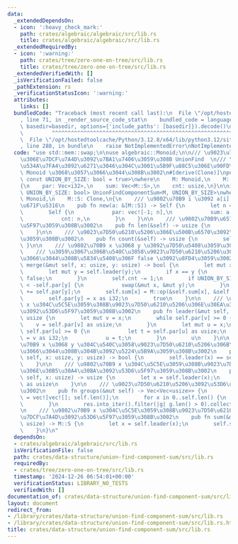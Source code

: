 ```yaml
---
data:
  _extendedDependsOn:
  - icon: ':heavy_check_mark:'
    path: crates/algebraic/algebraic/src/lib.rs
    title: crates/algebraic/algebraic/src/lib.rs
  _extendedRequiredBy:
  - icon: ':warning:'
    path: crates/tree/zero-one-on-tree/src/lib.rs
    title: crates/tree/zero-one-on-tree/src/lib.rs
  _extendedVerifiedWith: []
  _isVerificationFailed: false
  _pathExtension: rs
  _verificationStatusIcon: ':warning:'
  attributes:
    links: []
  bundledCode: "Traceback (most recent call last):\n  File \"/opt/hostedtoolcache/Python/3.12.8/x64/lib/python3.12/site-packages/onlinejudge_verify/documentation/build.py\"\
    , line 71, in _render_source_code_stat\n    bundled_code = language.bundle(stat.path,\
    \ basedir=basedir, options={'include_paths': [basedir]}).decode()\n          \
    \         ^^^^^^^^^^^^^^^^^^^^^^^^^^^^^^^^^^^^^^^^^^^^^^^^^^^^^^^^^^^^^^^^^^^^^^^^^^^^^^^^^\n\
    \  File \"/opt/hostedtoolcache/Python/3.12.8/x64/lib/python3.12/site-packages/onlinejudge_verify/languages/rust.py\"\
    , line 288, in bundle\n    raise NotImplementedError\nNotImplementedError\n"
  code: "use std::mem::swap;\n\nuse algebraic::Monoid;\n\n/// \u9023\u7D50\u6210\u5206\
    \u306E\u7DCF\u7A4D\u3092\u7BA1\u7406\u3059\u308B UnionFind  \n/// \u53EF\u63DB\
    \u534A\u7FA4\u3092\u6271\u3046\u304C\u3001\u5B9F\u88C5\u306E\u90FD\u5408\u4E0A\
    \ Monoid \u3068\u3057\u3066\u3044\u308B\u3002\n#[derive(Clone)]\npub struct UnionFindComponentSum<M,\
    \ const UNION_BY_SIZE: bool = true>\nwhere\n    M: Monoid,\n    M::S: Clone,\n\
    {\n    par: Vec<i32>,\n    sum: Vec<M::S>,\n    cnt: usize,\n}\n\nimpl<M, const\
    \ UNION_BY_SIZE: bool> UnionFindComponentSum<M, UNION_BY_SIZE>\nwhere\n    M:\
    \ Monoid,\n    M::S: Clone,\n{\n    /// \u9802\u70B9 i \u3092 a[i] \u3067\u521D\
    \u671F\u5316\n    pub fn new(a: &[M::S]) -> Self {\n        let n = a.len();\n\
    \        Self {\n            par: vec![-1; n],\n            sum: a.to_vec(),\n\
    \            cnt: n,\n        }\n    }\n\n    /// \u9802\u70B9\u6570\u3092\u53D6\
    \u5F97\u3059\u308B\u3002\n    pub fn len(&self) -> usize {\n        self.par.len()\n\
    \    }\n\n    /// \u9023\u7D50\u6210\u5206\u306E\u500B\u6570\u3092\u53D6\u5F97\
    \u3059\u308B\u3002\n    pub fn count(&self) -> usize {\n        self.cnt\n   \
    \ }\n\n    /// \u9802\u70B9 x \u3068 y \u3092\u7D50\u5408\u3059\u308B\u3002  \n\
    \    /// \u3059\u3067\u306B\u540C\u3058\u9023\u7D50\u6210\u5206\u306B\u5C5E\u3057\
    \u3066\u3044\u308B\u5834\u5408\u306F false \u3092\u8FD4\u3059\u3002\n    pub fn\
    \ merge(&mut self, x: usize, y: usize) -> bool {\n        let mut x = self.leader(x);\n\
    \        let mut y = self.leader(y);\n        if x == y {\n            return\
    \ false;\n        }\n        self.cnt -= 1;\n        if UNION_BY_SIZE && -self.par[x]\
    \ < -self.par[y] {\n            swap(&mut x, &mut y);\n        }\n        self.par[x]\
    \ += self.par[y];\n        self.sum[x] = M::op(&self.sum[x], &self.sum[y]);\n\
    \        self.par[y] = x as i32;\n        true\n    }\n\n    /// \u9802\u70B9\
    \ x \u304C\u5C5E\u3059\u308B\u9023\u7D50\u6210\u5206\u306E\u30EA\u30FC\u30C0\u30FC\
    \u3092\u53D6\u5F97\u3059\u308B\u3002\n    pub fn leader(&mut self, x: usize) ->\
    \ usize {\n        let mut v = x;\n        while self.par[v] >= 0 {\n        \
    \    v = self.par[v] as usize;\n        }\n        let mut u = x;\n        while\
    \ self.par[u] >= 0 {\n            let t = self.par[u] as usize;\n            self.par[u]\
    \ = v as i32;\n            u = t;\n        }\n        u\n    }\n\n    /// \u9802\
    \u70B9 x \u3068 y \u304C\u540C\u3058\u9023\u7D50\u6210\u5206\u306B\u5C5E\u3057\
    \u3066\u3044\u308B\u304B\u3092\u5224\u5B9A\u3059\u308B\u3002\n    pub fn same(&mut\
    \ self, x: usize, y: usize) -> bool {\n        self.leader(x) == self.leader(y)\n\
    \    }\n\n    /// \u9802\u70B9 x \u304C\u5C5E\u3059\u308B\u9023\u7D50\u6210\u5206\
    \u306E\u30B5\u30A4\u30BA\u3092\u53D6\u5F97\u3059\u308B\u3002\n    pub fn size(&mut\
    \ self, x: usize) -> usize {\n        let x = self.leader(x);\n        -self.par[x]\
    \ as usize\n    }\n\n    /// \u9023\u7D50\u6210\u5206\u3092\u53D6\u5F97\u3059\u308B\
    \u3002\n    pub fn groups(&mut self) -> Vec<Vec<usize>> {\n        let mut res\
    \ = vec![vec![]; self.len()];\n        for x in 0..self.len() {\n            res[self.leader(x)].push(x);\n\
    \        }\n        res.into_iter().filter(|g| g.len() > 0).collect()\n    }\n\
    \n    /// \u9802\u70B9 x \u304C\u5C5E\u3059\u308B\u9023\u7D50\u6210\u5206\u306E\
    \u7DCF\u7A4D\u3092\u53D6\u5F97\u3059\u308B\u3002\n    pub fn sum(&mut self, x:\
    \ usize) -> M::S {\n        let x = self.leader(x);\n        self.sum[x].clone()\n\
    \    }\n}\n"
  dependsOn:
  - crates/algebraic/algebraic/src/lib.rs
  isVerificationFile: false
  path: crates/data-structure/union-find-component-sum/src/lib.rs
  requiredBy:
  - crates/tree/zero-one-on-tree/src/lib.rs
  timestamp: '2024-12-26 06:54:01+00:00'
  verificationStatus: LIBRARY_NO_TESTS
  verifiedWith: []
documentation_of: crates/data-structure/union-find-component-sum/src/lib.rs
layout: document
redirect_from:
- /library/crates/data-structure/union-find-component-sum/src/lib.rs
- /library/crates/data-structure/union-find-component-sum/src/lib.rs.html
title: crates/data-structure/union-find-component-sum/src/lib.rs
---
```

